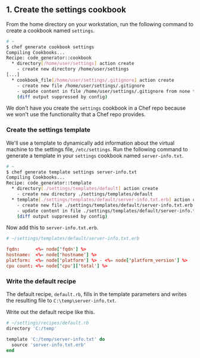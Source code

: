 ## 1. Create the settings cookbook

From the home directory on your workstation, run the following command to create a cookbook named `settings`.

```bash
# ~
$ chef generate cookbook settings
Compiling Cookbooks...
Recipe: code_generator::cookbook
  * directory[/home/user/settings] action create
    - create new directory /home/user/settings
[...]
  * cookbook_file[/home/user/settings/.gitignore] action create
    - create new file /home/user/settings/.gitignore
    - update content in file /home/user/settings/.gitignore from none to dd37b2
    (diff output suppressed by config)
```

We don't have you create the `settings` cookbook in a Chef repo because we won't use the functionality that a Chef repo provides.

### Create the settings template

We'll use a template to dynamically add information about the virtual machine to the settings file, <code class="file-path">/etc/settings</code>. Run the following command to generate a template in your `settings` cookbook named <code class="file-path">server-info.txt</code>.

```bash
# ~
$ chef generate template settings server-info.txt
Compiling Cookbooks...
Recipe: code_generator::template
  * directory[./settings/templates/default] action create
    - create new directory ./settings/templates/default
  * template[./settings/templates/default/server-info.txt.erb] action create
    - create new file ./settings/templates/default/server-info.txt.erb
    - update content in file ./settings/templates/default/server-info.txt.erb from none to e3b0c4
    (diff output suppressed by config)
```

Now add this to <code class="file-path">server-info.txt.erb</code>.

```conf
# ~/settings/templates/default/server-info.txt.erb

fqdn:      <%= node['fqdn'] %>
hostname:  <%= node['hostname'] %>
platform:  <%= node['platform'] %> - <%= node['platform_version'] %>
cpu count: <%= node['cpu']['total'] %>
```

### Write the default recipe

The default recipe, <code class="file-path">default.rb</code>, fills in the template parameters and writes the resulting file to <code class="file-path">C:\temp\server-info.txt</code>.

Write out the default recipe like this.

```ruby
# ~/settings/recipes/default.rb
directory 'C:/temp'

template 'C:/temp/server-info.txt' do
  source 'server-info.txt.erb'
end
```
